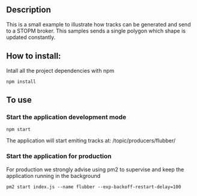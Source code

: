 ## Description
This is a small example to illustrate how tracks can be generated and send to a STOPM broker.
This samples sends a single polygon which shape is updated constantly.

## How to install:
Intall all the project dependencies with npm
```
npm install
```

## To use
### Start the application development mode
```
npm start
```
The application will start emiting tracks at: 
/topic/producers/flubber/


### Start the application for production
For production we strongly advise using pm2 to supervise and keep the application running in the background
```
pm2 start index.js --name flubber --exp-backoff-restart-delay=100
```

